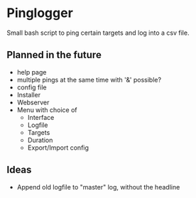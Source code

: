 # Pinglogger
Small bash script to ping certain targets and log into a csv file.

## Planned in the future
* help page
* multiple pings at the same time with '&' possible?
* config file
* Installer
* Webserver
* Menu with choice of
  * Interface
  * Logfile
  * Targets
  * Duration
  * Export/Import config

## Ideas
* Append old logfile to "master" log, without the headline
